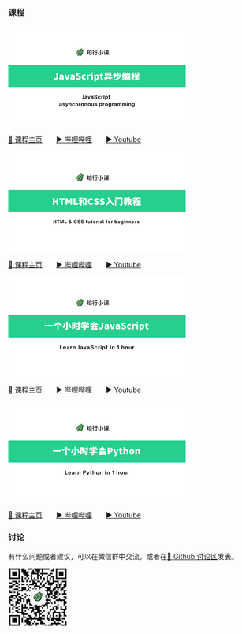 ### 课程


[![JavaScript异步编程](/profile/courses/javascript-asynchronous-programming.png)](https://x.zhixing.co/courses/javascript-asynchronous-programming/)

[📗 课程主页](https://x.zhixing.co/courses/javascript-asynchronous-programming/)&emsp;&emsp;[▶️ 哔哩哔哩](https://space.bilibili.com/3493258929899613/channel/collectiondetail?sid=1512348)&emsp;&emsp;[▶️ Youtube](https://www.youtube.com/playlist?list=PLU7jXxAKmKkEaWwhLqzZAYJfsMjzmsUT6)

[![HTML和CSS入门教程](/profile/courses/learn-html-css-basic.png)](https://x.zhixing.co/courses/learn-javascript-in-1-hour/)

[📗 课程主页](https://x.zhixing.co/courses/learn-html-css-basic/)&emsp;&emsp;[▶️ 哔哩哔哩](https://space.bilibili.com/3493258929899613/channel/collectiondetail?sid=1479779)&emsp;&emsp;[▶️ Youtube](https://www.youtube.com/playlist?list=PLU7jXxAKmKkFKD5zH7Wcc58nsRMCKzi4x)

[![一个小时学会JavaScript](/profile/courses/learn-javascript-in-1-hour.png)](https://x.zhixing.co/courses/learn-javascript-in-1-hour/)

[📗 课程主页](https://x.zhixing.co/courses/learn-javascript-in-1-hour/)&emsp;&emsp;[▶️ 哔哩哔哩](https://space.bilibili.com/3493258929899613/channel/collectiondetail?sid=1479841)&emsp;&emsp;[▶️ Youtube](https://www.youtube.com/playlist?list=PLU7jXxAKmKkHiRyzXLz7GCnzFTkr_lyE1)

[![一个小时学会Python](/profile/courses/learn-python-in-1-hour.png)](https://x.zhixing.co/courses/learn-python-in-1-hour/)

[📗 课程主页](https://x.zhixing.co/courses/learn-python-in-1-hour/)&emsp;&emsp;[▶️ 哔哩哔哩](https://space.bilibili.com/3493258929899613/channel/collectiondetail?sid=1479859)&emsp;&emsp;[▶️ Youtube](https://www.youtube.com/playlist?list=PLU7jXxAKmKkHn5HGPTiTER0mW9nek_kPd)

### 讨论

有什么问题或者建议，可以在微信群中交流，或者在[🙋 Github 讨论区](https://github.com/zhixingxiaoke/zhixingxiaoke.github.io/discussions)发表。

![知行小课微信二维码](/profile/xiaoke-qrcode.jpg)
